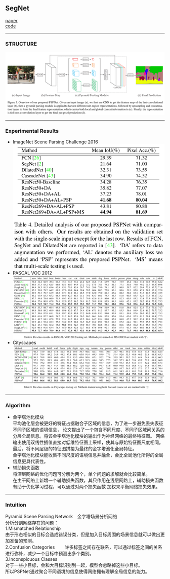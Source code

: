 ## SegNet
[paper](https://arxiv.org/pdf/1612.01105.pdf)  
[code](https://github.com/hszhao/PSPNet)  

---
### STRUCTURE
![](src/Structure_0.png)  

---
### Experimental Results
* ImageNet Scene Parsing Challenge 2016  
![](src/ER_0.png)
* PASCAL VOC 2012  
![](src/ER_1.png)
* Cityscapes  
![](src/ER_2.png)

---
### Algorithm  
* 金字塔池化模块  
平均池化层会被更好的特征占据融合子区域的信息，为了进一步避免丢失表征不同子区域的语境信息，
论文提出了一个包含不同尺度、不同子区域间关系的分层全局信息。将该金字塔池化模块的输出作为神经网络的最终特征图。
网络输出使用双线性插值直接对低维特征图上采样，使其与原始特征图尺度相同。
最后，将不同层级的特征图拼接为最终的金字塔池化全局特征。  
金字塔池化模块能收集不同尺度的语境信息并融合，会比全局池化所得的全局信息更具代表性。  
* 辅助损失函数  
将深层网络的优化问题可分解为两个，单个问题的求解就会比较简单。  
在主干网络上新增一个辅助损失函数，其只作用在浅层网路上，辅助损失函数有助于优化学习过程，可以通过对两个损失函数
加权来平衡网络损失效果。

---
### Intuition  
Pyramid Scene Parsing Network　金字塔场景分析网络  
分析分割网络存在的问题：  
1.Mismatched Relationship  
由于形态相似的目标会造成错误分类，但是加入目标周围的场景信息就可以做出更加准备的预测。  
2.Confusion Categories　　
许多标签之间存在联系，可以通过标签之间的关系进行弥补，减少一个目标中预测出多个类别。  
3.Inconspicuous Classes  
对于一些小目标，会和大目标识别到一起，模型会忽略掉这些小目标。  
所以PSPNet通过聚合不同语境的信息使得网络拥有理解全局信息的能力。